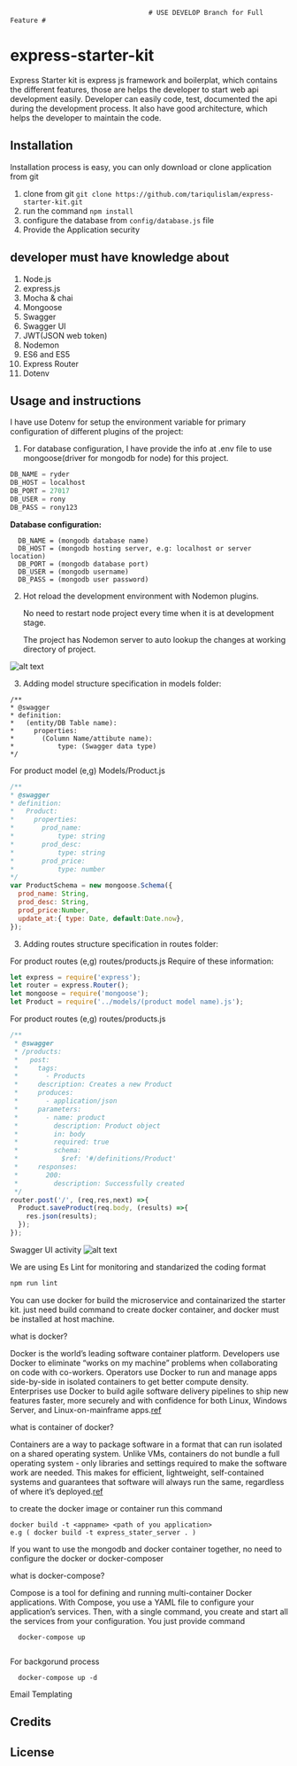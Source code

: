                                        # USE DEVELOP Branch for Full Feature #
# express-starter-kit
Express Starter kit is express js framework and boilerplat, which contains the different features, those are helps the developer to start web api development easily. Developer can easily code, test, documented the api during the development process. It also have good architecture, which helps the developer to maintain the code.

## Installation

Installation process is easy, you can only download or clone application from git

1. clone from git `git clone https://github.com/tariqulislam/express-starter-kit.git`
2. run the command `npm install`
3. configure the database from `config/database.js` file
4. Provide the Application security

## developer must have knowledge about

1. Node.js
2. express.js
3. Mocha & chai
4. Mongoose
5. Swagger
6. Swagger UI
7. JWT(JSON web token)
8. Nodemon
9. ES6 and ES5
10. Express Router
11. Dotenv


## Usage and instructions
I have use Dotenv for setup the environment variable for primary configuration of different plugins of the project:

1. For database configuration, I have provide the info at .env file to use mongoose(driver for mongodb for node) for this project.

```javascript
DB_NAME = ryder
DB_HOST = localhost
DB_PORT = 27017
DB_USER = rony
DB_PASS = rony123
```
**Database configuration:**

      DB_NAME = (mongodb database name)
      DB_HOST = (mongodb hosting server, e.g: localhost or server location)
      DB_PORT = (mongodb database port)
      DB_USER = (mongodb username)
      DB_PASS = (mongodb user password)


2. Hot reload the development environment with Nodemon plugins.


    No need to restart node project every time when it is at development stage.

    The project has Nodemon server to auto lookup the changes at working directory of project.

![alt text](https://github.com/tariqulislam/express-starter-kit/blob/feature/user-guide/public/images/nodemoon.png)

3. Adding model structure specification in models folder:
```swagger
/**
* @swagger
* definition:
*   (entity/DB Table name):
*     properties:
*       (Column Name/attibute name):
*           type: (Swagger data type)
*/
```
  For product model (e,g) Models/Product.js
  ```javascript
  /**
  * @swagger
  * definition:
  *   Product:
  *     properties:
  *       prod_name:
  *           type: string
  *       prod_desc:
  *           type: string
  *       prod_price:
  *           type: number
  */
  var ProductSchema = new mongoose.Schema({
    prod_name: String,
    prod_desc: String,
    prod_price:Number,
    update_at:{ type: Date, default:Date.now},
  });
  ```

3. Adding routes structure specification in routes folder:

  For product routes (e,g) routes/products.js
    Require of these information:
```javascript
let express = require('express');
let router = express.Router();
let mongoose = require('mongoose');
let Product = require('../models/(product model name).js');
```

For product routes (e,g) routes/products.js
```javascript
/**
 * @swagger
 * /products:
 *   post:
 *     tags:
 *       - Products
 *     description: Creates a new Product
 *     produces:
 *       - application/json
 *     parameters:
 *       - name: product
 *         description: Product object
 *         in: body
 *         required: true
 *         schema:
 *           $ref: '#/definitions/Product'
 *     responses:
 *       200:
 *         description: Successfully created
 */
router.post('/', (req,res,next) =>{
  Product.saveProduct(req.body, (results) =>{
    res.json(results);
  });
});
```
  Swagger UI activity
  ![alt text](https://github.com/tariqulislam/express-starter-kit/blob/develop/public/images/swagger.png)

  We are using Es Lint for monitoring and standarized the coding format
```javascript
npm run lint
```
  You can use docker for build the microservice and containarized the starter kit. just need build command to create docker container,
  and docker must be installed at host machine.

  what is docker?

  Docker is the world’s leading software container platform. Developers use Docker to eliminate “works on my machine” problems when collaborating on code with co-workers. Operators use Docker to run and manage apps side-by-side in isolated containers to get better compute density. Enterprises use Docker to build agile software delivery pipelines to ship new features faster, more securely and with confidence for both Linux, Windows Server, and Linux-on-mainframe apps.[ref](https://www.docker.com/what-docker)

  what is container of docker?

  Containers are a way to package software in a format that can run isolated on a shared operating system. Unlike VMs, containers do not bundle a full operating system - only libraries and settings required to make the software work are needed. This makes for efficient, lightweight, self-contained systems and guarantees that software will always run the same, regardless of where it’s deployed.[ref](https://www.docker.com/what-docker)

  to create the docker image or container run this command
  ```
  docker build -t <appname> <path of you application>
  e.g ( docker build -t express_stater_server . )
  ```
  If you want to use the mongodb and docker container together, no need to configure the docker or docker-composer

  what is docker-compose?

  Compose is a tool for defining and running multi-container Docker applications. With Compose, you use a YAML file to configure your application’s services. Then, with a single command, you create and start all the services from your configuration. You just provide command 

  ```
    docker-compose up
    
  ```

  For backgorund process 
  
  ```
    docker-compose up -d

  ```

  Email Templating
  



## Credits



## License
